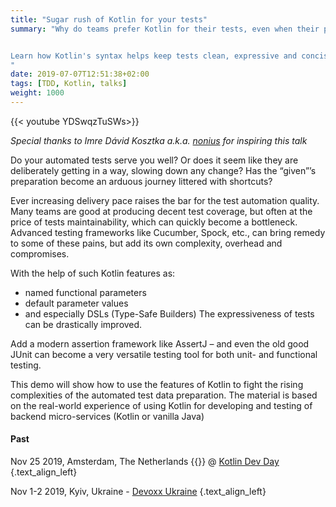 ```yaml
---
title: "Sugar rush of Kotlin for your tests"
summary: "Why do teams prefer Kotlin for their tests, even when their production code stays in Java? 


Learn how Kotlin's syntax helps keep tests clean, expressive and concise. 
"
date: 2019-07-07T12:51:38+02:00
tags: [TDD, Kotlin, talks]
weight: 1000
---
```


{{< youtube YDSwqzTuSWs>}}

_Special thanks to Imre Dávid Kosztka a.k.a. [nonius](https://github.com/nonius) for inspiring this talk_

Do your automated tests serve you well? Or does it seem like they are deliberately getting in a way, slowing down any change? Has the “given”’s preparation become an arduous journey littered with shortcuts?

Ever increasing delivery pace raises the bar for the test automation quality. Many teams are good at producing decent test coverage, but often at the price of tests maintainability, which can quickly become a bottleneck. Advanced testing frameworks like Cucumber, Spock, etc., can bring remedy to some of these pains, but add its own complexity, overhead and compromises.

With the help of such Kotlin features as:

* named functional parameters
* default parameter values
* and especially DSLs (Type-Safe Builders)
The expressiveness of tests can be drastically improved.

Add a modern assertion framework like AssertJ – and even the old good JUnit can become a very versatile testing tool for both unit- and functional testing.

This demo will show how to use the features of Kotlin to fight the rising complexities of the automated test data preparation. The material is based on the real-world experience of using Kotlin for developing and testing of backend micro-services (Kotlin or vanilla Java)

#### Past

Nov 25 2019, Amsterdam, The Netherlands {{<utube YDSwqzTuSWs>}} @ [Kotlin Dev Day](https://kotlindevday.com)
{.text_align_left}

Nov 1-2 2019, Kyiv, Ukraine - [Devoxx Ukraine](https://devoxx.com.ua/speaker-details/?id=2420)
{.text_align_left}


